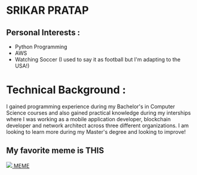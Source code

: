 # SRIKAR PRATAP

## Personal Interests :
* Python Programming
* AWS
* Watching Soccer (I used to say it as football but I'm adapting to the USA!)

# Technical Background :
I gained programming experience during my Bachelor's in Computer Science courses and also gained practical knowledge during my interships where I was working as a mobile application developer, blockchain developer and network architect across three different organizations. I am looking to learn more during my Master's degree and looking to improve!

## My favorite meme is THIS
<a href="">
<img src=“https://i2.wp.com/www.sammichespsychmeds.com/wp-content/uploads/2021/01/Screenshot_20210107-095112_compress50.jpg?resize=800%2C794&ssl=1">
MEME
</a>                                                                                                                                                   
